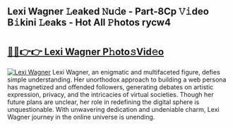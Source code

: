 ## Lexi Wagner 𝙻eaked 𝙽u𝚍e - Part-8Cp 𝚅𝚒deo B𝚒kini 𝙻eaks - Hot All 𝙿hotos rycw4

# <h2><a href="http://ld1thdv.urlbe.top/?page=Lexi+Wagner">🔗🔗👉👉 Lexi Wagner P𝚑oto𝚜Vid𝚎o</a></h2>

[![Lexi Wagner](https://i.imgur.com/eBuTRDB.gif)](http://ld1thdv.urlbe.top/?page=Lexi+Wagner)
Lexi Wagner, an enigmatic and multifaceted figure, defies simple understanding. Her unorthodox approach to building a web persona has magnetized and offended followers, generating debates on artistic expression, privacy, and the intricacies of virtual societies. Though her future plans are unclear, her role in redefining the digital sphere is unquestionable. With unwavering dedication and undeniable charm, Lexi Wagner journey in the online universe is unending.
